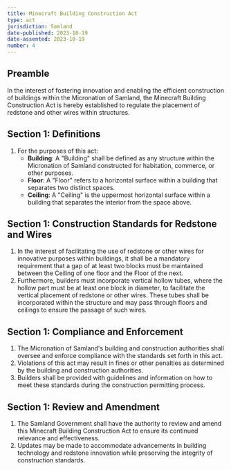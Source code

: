 ```yaml
---
title: Minecraft Building Construction Act
type: act
jurisdiction: Samland
date-published: 2023-10-19
date-assented: 2023-10-19
number: 4
---
```


## Preamble

In the interest of fostering innovation and enabling the efficient construction of buildings within the Micronation of Samland, the Minecraft Building Construction Act is hereby established to regulate the placement of redstone and other wires within structures.

## Section 1: Definitions

1. For the purposes of this act:
   - **Building**: A "Building" shall be defined as any structure within the Micronation of Samland constructed for habitation, commerce, or other purposes.
   - **Floor**: A "Floor" refers to a horizontal surface within a building that separates two distinct spaces.
   - **Ceiling**: A "Ceiling" is the uppermost horizontal surface within a building that separates the interior from the space above.

## Section 1: Construction Standards for Redstone and Wires

1. In the interest of facilitating the use of redstone or other wires for innovative purposes within buildings, it shall be a mandatory requirement that a gap of at least two blocks must be maintained between the Ceiling of one floor and the Floor of the next.
2. Furthermore, builders must incorporate vertical hollow tubes, where the hollow part must be at least one block in diameter, to facilitate the vertical placement of redstone or other wires. These tubes shall be incorporated within the structure and may pass through floors and ceilings to ensure the passage of such wires.

## Section 1: Compliance and Enforcement

1. The Micronation of Samland's building and construction authorities shall oversee and enforce compliance with the standards set forth in this act.
2. Violations of this act may result in fines or other penalties as determined by the building and construction authorities.
3. Builders shall be provided with guidelines and information on how to meet these standards during the construction permitting process.

## Section 1: Review and Amendment

1. The Samland Government shall have the authority to review and amend this Minecraft Building Construction Act to ensure its continued relevance and effectiveness.
2. Updates may be made to accommodate advancements in building technology and redstone innovation while preserving the integrity of construction standards.
